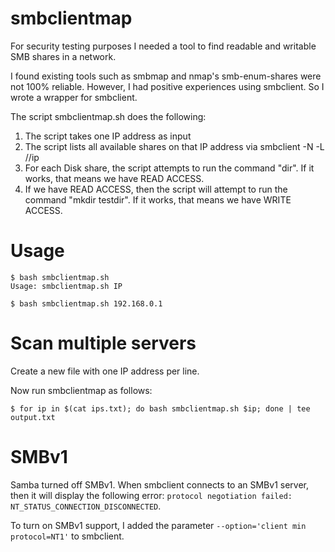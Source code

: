 # smbclientmap

For security testing purposes I needed a tool to find readable and writable SMB shares in a network.

I found existing tools such as smbmap and nmap's smb-enum-shares were not 100% reliable. However, I had positive experiences using smbclient. So I wrote a wrapper for smbclient.

The script smbclientmap.sh does the following:

1. The script takes one IP address as input
1. The script lists all available shares on that IP address via smbclient -N -L //ip
2. For each Disk share, the script attempts to run the command "dir". If it works, that means we have READ ACCESS.
3. If we have READ ACCESS, then the script will attempt to run the command "mkdir testdir". If it works, that means we have WRITE ACCESS.

# Usage

```
$ bash smbclientmap.sh
Usage: smbclientmap.sh IP

$ bash smbclientmap.sh 192.168.0.1
```

# Scan multiple servers

Create a new file with one IP address per line.

Now run smbclientmap as follows:

```
$ for ip in $(cat ips.txt); do bash smbclientmap.sh $ip; done | tee output.txt
```

# SMBv1

Samba turned off SMBv1. When smbclient connects to an SMBv1 server, then it will display the following error: `protocol negotiation failed: NT_STATUS_CONNECTION_DISCONNECTED`.

To turn on SMBv1 support, I added the parameter `--option='client min protocol=NT1'` to smbclient. 
